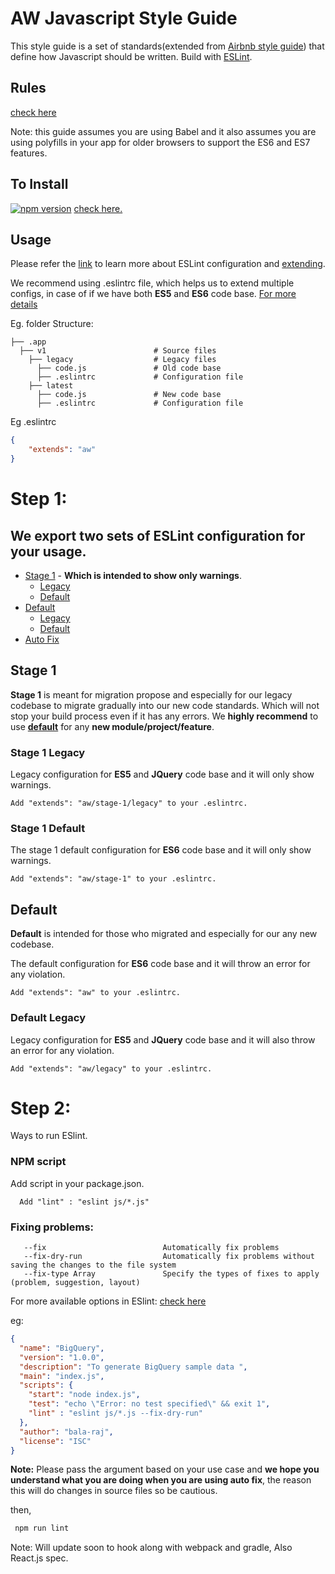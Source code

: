 # AW Javascript Style Guide

This style guide is a set of standards(extended from [Airbnb style guide](https://github.com/airbnb/javascript)) that define how Javascript should be written. Build with [ESLint](https://eslint.org/).


## Rules

[check here](https://github.com/airbnb/javascript#table-of-contents)

Note: this guide assumes you are using Babel and it also assumes you are using polyfills in your app for older browsers to support the ES6 and ES7 features.

## To Install

  [![npm version](https://badge.fury.io/js/eslint-config-aw.svg)](https://badge.fury.io/js/eslint-config-aw)  [check here.](./package/eslint-config-aw-base/README.md)


## Usage

Please refer the [link](https://eslint.org/docs/user-guide/configuring) to learn more about ESLint configuration and [extending](https://eslint.org/docs/user-guide/configuring#extending-configuration-files).

We recommend using .eslintrc file, which helps us to extend multiple configs, in case of if we have both **ES5** and **ES6** code base. [For more details](https://eslint.org/docs/developer-guide/shareable-configs#using-a-shareable-config)

Eg. folder Structure: 

    ├── .app                  
      ├── v1                        # Source files 
        ├── legacy                  # Legacy files 
          ├── code.js               # Old code base
          ├── .eslintrc             # Configuration file 
        ├── latest                  
          ├── code.js               # New code base
          ├── .eslintrc             # Configuration file

Eg .eslintrc 
```json
{
    "extends": "aw"
}
```

# Step 1:

## We export two sets of ESLint configuration for your usage.

 - [Stage 1](#stage-1) - **Which is intended to show only warnings**.
   -  [Legacy](#stage-1-legacy)
   -  [Default](#stage-1-default)
 - [Default]()   
   -  [Legacy](#legacy)
   -  [Default](#default)
 - [Auto Fix](#fixing-problems)

## Stage 1

  **Stage 1** is meant for migration propose and especially for our legacy codebase to migrate gradually into our new code standards. Which will not stop your build process even if it has any errors. We **highly recommend** to use **[default](#default)** for any **new module/project/feature**.
 
### Stage 1 Legacy

  Legacy configuration for **ES5** and **JQuery** code base and it will only show warnings.

    Add "extends": "aw/stage-1/legacy" to your .eslintrc.

### Stage 1 Default
  The stage 1 default configuration for **ES6** code base and it will only show warnings.

    Add "extends": "aw/stage-1" to your .eslintrc.

## Default

**Default** is intended for those who migrated and especially for our any new codebase.

 The default configuration for **ES6** code base and it will throw an error for any violation.

    Add "extends": "aw" to your .eslintrc.

### Default Legacy

  Legacy configuration for **ES5** and **JQuery** code base and it will also throw an error for any violation.

    Add "extends": "aw/legacy" to your .eslintrc.


# Step 2:

  Ways to run ESlint.

### NPM script

Add script in your package.json.

      Add "lint" : "eslint js/*.js"

### Fixing problems: 

       --fix                          Automatically fix problems
       --fix-dry-run                  Automatically fix problems without saving the changes to the file system
       --fix-type Array               Specify the types of fixes to apply (problem, suggestion, layout)

For more available options in ESlint: [check here](https://eslint.org/docs/user-guide/command-line-interface#options)


eg: 

```json
{
  "name": "BigQuery",
  "version": "1.0.0",
  "description": "To generate BigQuery sample data ",
  "main": "index.js",
  "scripts": {
    "start": "node index.js",
    "test": "echo \"Error: no test specified\" && exit 1",
    "lint" : "eslint js/*.js --fix-dry-run"
  },
  "author": "bala-raj",
  "license": "ISC"
}
```

**Note:** Please pass the argument based on your use case and **we hope you understand what you are doing when you are using auto fix**, the reason this will do changes in source files so be cautious.

then,  
 
 ```sh
  npm run lint 
 ```

Note: Will update soon to hook along with webpack and gradle, Also React.js spec.